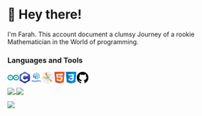 # 👋 Hey there!
I'm Farah. This account document a clumsy Journey of a rookie Mathematician in the World of programming.

### Languages and Tools

<img src="https://github.com/elghemary/elghemary/blob/main/logo/Arduino.svg" align="left" alt="arduino" width="26px" />
<img src="https://github.com/elghemary/elghemary/blob/main/logo/C.svg" align="left" alt="C" width="26px" />

<img src="https://github.com/elghemary/elghemary/blob/main/logo/numpy.png" align="left" alt="numpy" width="26px"/>
<img src="https://github.com/elghemary/elghemary/blob/main/logo/matpotlib.png" align="left" alt="matpotlib" width="26px" />

<img src="https://github.com/elghemary/elghemary/blob/main/logo/html5.svg" align="left" alt="HTML5" width="26px" />
<img src="https://github.com/elghemary/elghemary/blob/main/logo/CSS3.svg" align="left" alt="CSS3" width="26px" />
<img src="https://github.com/elghemary/elghemary/blob/main/logo/Github.svg" align="left" width="26px" />

<br />  
<br />


<a href="https://github.com/anuraghazra/github-readme-stats">
  <img height="180px" align="center" src="https://github-readme-stats.vercel.app/api?username=elghemary&show_icons=true&theme=jolly&layout=compact" />
</a>
<a href="https://github.com/anuraghazra/convoychat">
  <img height="180px" align="center" src="https://github-readme-stats.vercel.app/api/top-langs/?username=elghemary&langs_count=8&theme=jolly&layout=compact" />
</a>

![](https://komarev.com/ghpvc/?username=elghemary&color=lightgrey)
